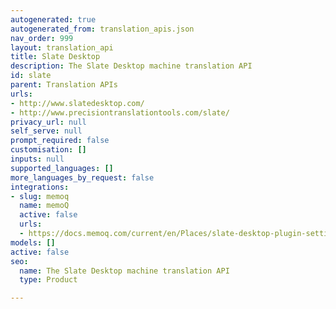 ```yaml
---
autogenerated: true
autogenerated_from: translation_apis.json
nav_order: 999
layout: translation_api
title: Slate Desktop
description: The Slate Desktop machine translation API
id: slate
parent: Translation APIs
urls:
- http://www.slatedesktop.com/
- http://www.precisiontranslationtools.com/slate/
privacy_url: null
self_serve: null
prompt_required: false
customisation: []
inputs: null
supported_languages: []
more_languages_by_request: false
integrations:
- slug: memoq
  name: memoQ
  active: false
  urls:
  - https://docs.memoq.com/current/en/Places/slate-desktop-plugin-settings.html
models: []
active: false
seo:
  name: The Slate Desktop machine translation API
  type: Product

---
```


